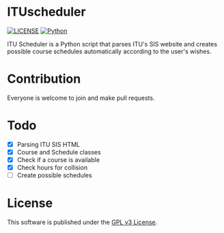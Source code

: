 # ITUscheduler
[![LICENSE](https://img.shields.io/badge/license-GPLv3-blue.svg)](LICENSE) [![Python](https://img.shields.io/badge/language-python3-blue.svg)](#)

ITU Scheduler is a Python script that parses ITU's SIS website and creates possible course schedules automatically according to the user's wishes.

# Contribution
Everyone is welcome to join and make pull requests.

# Todo
- [x] Parsing ITU SIS HTML
- [x] Course and Schedule classes
- [x] Check if a course is available
- [x] Check hours for collision
- [ ] Create possible schedules

# License
This software is published under the [GPL v3 License](LICENSE).

